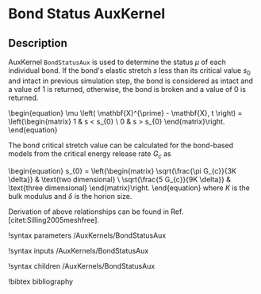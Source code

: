 # Bond Status AuxKernel

## Description

AuxKernel `BondStatusAux` is used to determine the status $\mu$ of each individual bond. If the bond's elastic stretch $s$ less than its critical value $s_{0}$ and intact in previous simulation step, the bond is considered as intact and a value of 1 is returned, otherwise, the bond is broken and a value of 0 is returned.

\begin{equation}
  \mu \left( \mathbf{X}^{\prime} - \mathbf{X}, t \right) = \left\{\begin{matrix}
  1 & s < s_{0} \\
  0 & s > s_{0}
  \end{matrix}\right.
\end{equation}

The bond critical stretch value can be calculated for the bond-based models from the critical energy release rate $G_c$ as

\begin{equation}
  s_{0} = \left\{\begin{matrix}
  \sqrt{\frac{\pi G_{c}}{3K \delta}} & \text{two dimensional} \\
  \sqrt{\frac{5 G_{c}}{9K \delta}} & \text{three dimensional}
  \end{matrix}\right.
\end{equation}
where $K$ is the bulk modulus and $\delta$ is the horion size.

Derivation of above relationships can be found in Ref. [citet:Silling2005meshfree].

!syntax parameters /AuxKernels/BondStatusAux

!syntax inputs /AuxKernels/BondStatusAux

!syntax children /AuxKernels/BondStatusAux

!bibtex bibliography
